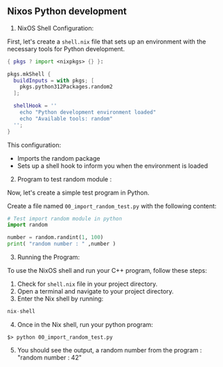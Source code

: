 
## Nixos Python development

1. NixOS Shell Configuration:

First, let's create a `shell.nix` file that sets up an environment with the necessary tools for Python development.

```nix
{ pkgs ? import <nixpkgs> {} }:

pkgs.mkShell {
  buildInputs = with pkgs; [
    pkgs.python312Packages.random2
  ];

  shellHook = ''
    echo "Python development environment loaded"
    echo "Available tools: random"
  '';
}

```

This configuration:
- Imports the random package
- Sets up a shell hook to inform you when the environment is loaded


2. Program to test random module :

Now, let's create a simple test program in Python.

Create a file named `00_import_random_test.py` with the following content:

```python
# Test import random module in python
import random

number = random.randint(1, 100)
print( "random number : " ,number )

```


3. Running the Program:

To use the NixOS shell and run your C++ program, follow these steps:

  1. Check for `shell.nix` file in your project directory.
  2. Open a terminal and navigate to your project directory.
  3. Enter the Nix shell by running:
   ```nix
   nix-shell
   ```
  4. Once in the Nix shell, run your python  program:
  ```shell 
  $> python 00_import_random_test.py
  ```
  5. You should see the output, a random number from the program : "random number : 42"
